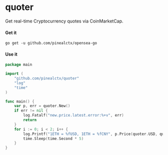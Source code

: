 # quoter

Get real-time Cryptocurrency quotes via CoinMarketCap.

#### Get it

```shell
go get -u github.com/pinealctx/opensea-go
```

#### Use it

```go
package main

import (
	"github.com/pinealctx/quoter"
	"log"
	"time"
)

func main() {
	var p, err = quoter.New()
	if err != nil {
		log.Fatalf("new.price.latest.error:%+v", err)
		return
	}
	for i := 0; i < 2; i++ {
		log.Printf("1ETH = %fUSD, 1ETH = %fCNY", p.Price(quoter.USD, quoter.ETH), p.Price(quoter.CNY, quoter.ETH))
		time.Sleep(time.Second * 5)
	}
}
```